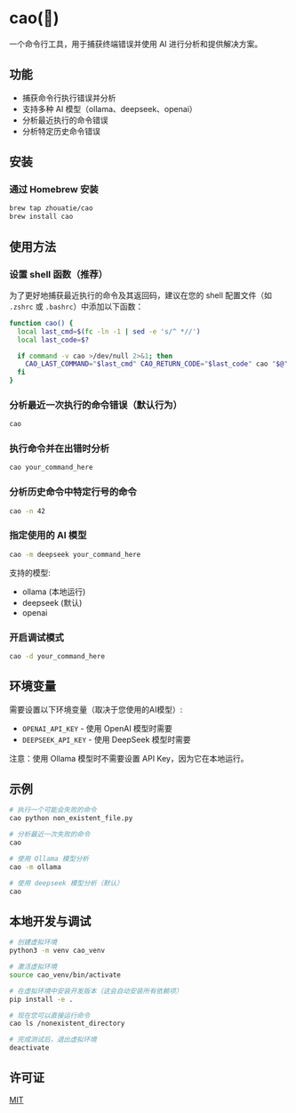 # cao(🌿)

一个命令行工具，用于捕获终端错误并使用 AI 进行分析和提供解决方案。

## 功能

-   捕获命令行执行错误并分析
-   支持多种 AI 模型（ollama、deepseek、openai）
-   分析最近执行的命令错误
-   分析特定历史命令错误

## 安装

### 通过 Homebrew 安装

```bash
brew tap zhouatie/cao
brew install cao
```

## 使用方法

### 设置 shell 函数（推荐）

为了更好地捕获最近执行的命令及其返回码，建议在您的 shell 配置文件（如 `.zshrc` 或 `.bashrc`）中添加以下函数：

```bash
function cao() {
  local last_cmd=$(fc -ln -1 | sed -e 's/^ *//')
  local last_code=$?

  if command -v cao >/dev/null 2>&1; then
    CAO_LAST_COMMAND="$last_cmd" CAO_RETURN_CODE="$last_code" cao "$@"
  fi
}
```

### 分析最近一次执行的命令错误（默认行为）

```bash
cao
```

### 执行命令并在出错时分析

```bash
cao your_command_here
```

### 分析历史命令中特定行号的命令

```bash
cao -n 42
```

### 指定使用的 AI 模型

```bash
cao -m deepseek your_command_here
```

支持的模型:

-   ollama (本地运行)
-   deepseek (默认)
-   openai

### 开启调试模式

```bash
cao -d your_command_here
```

## 环境变量

需要设置以下环境变量（取决于您使用的AI模型）:

-   `OPENAI_API_KEY` - 使用 OpenAI 模型时需要
-   `DEEPSEEK_API_KEY` - 使用 DeepSeek 模型时需要

注意：使用 Ollama 模型时不需要设置 API Key，因为它在本地运行。

## 示例

```bash
# 执行一个可能会失败的命令
cao python non_existent_file.py

# 分析最近一次失败的命令
cao

# 使用 Ollama 模型分析
cao -m ollama

# 使用 deepseek 模型分析（默认）
cao
```

## 本地开发与调试

```bash
# 创建虚拟环境
python3 -m venv cao_venv

# 激活虚拟环境
source cao_venv/bin/activate

# 在虚拟环境中安装开发版本（这会自动安装所有依赖项）
pip install -e .

# 现在您可以直接运行命令
cao ls /nonexistent_directory

# 完成测试后，退出虚拟环境
deactivate
```

## 许可证

[MIT](LICENSE)
